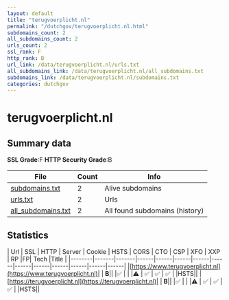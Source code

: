```yaml
---
layout: default
title: "terugvoerplicht.nl"
permalink: "/dutchgov/terugvoerplicht.nl.html"
subdomains_count: 2
all_subdomains_count: 2
urls_count: 2
ssl_rank: F
http_rank: B
url_link: /data/terugvoerplicht.nl/urls.txt
all_subdomains_link: /data/terugvoerplicht.nl/all_subdomains.txt
subdomains_link: /data/terugvoerplicht.nl/subdomains.txt
categories: dutchgov
---
```



# terugvoerplicht.nl
## Summary data


**SSL Grade**:F
**HTTP Security Grade**:B


| File       | Count | Info |
|------------|-------|------|
|[subdomains.txt](/data/terugvoerplicht.nl/subdomains.txt)|2|Alive subdomains|
|[urls.txt](/data/terugvoerplicht.nl/urls.txt)|2|Urls|
|[all_subdomains.txt](/data/terugvoerplicht.nl/all_subdomains.txt)|2|All found subdomains (history)|


## Statistics


| Url | SSL | HTTP | Server | Cookie | HSTS | CORS | CTO | CSP | XFO | XXP | RP |FP| Tech |Title |
|--------|-------|-------|------|------|------|------|------|------|------|------|------|------|------|
|[https://www.terugvoerplicht.nl](https://www.terugvoerplicht.nl)| | **B**|| |:white_check_mark: | | |:warning: | :white_check_mark: | :white_check_mark: | :white_check_mark: | |HSTS||
|[https://terugvoerplicht.nl](https://terugvoerplicht.nl)| | **B**|| |:white_check_mark: | | |:warning: | :white_check_mark: | :white_check_mark: | :white_check_mark: | |HSTS||